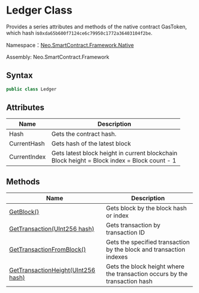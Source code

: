 # Ledger Class

Provides a series attributes and methods of the native contract GasToken, which hash is`0xda65b600f7124ce6c79950c1772a36403104f2be`.

Namespace：[Neo.SmartContract.Framework.Native](../native.md)

Assembly: Neo.SmartContract.Framework

## Syntax

```cs
public class Ledger
```

## Attributes

| Name         | Description                                                  |
| ------------ | ------------------------------------------------------------ |
| Hash         | Gets the contract hash.                                      |
| CurrentHash  | Gets hash of the latest block                                |
| CurrentIndex | Gets latest block height in current blockchain<br/>Block height = Block index = Block count - 1<br/> |

## Methods

| Name                                                         | Description                                                  |
| ------------------------------------------------------------ | ------------------------------------------------------------ |
| [GetBlock()](Ledger/GetBlock.md)                             | Gets block by the block hash or index                        |
| [GetTransaction(UInt256 hash)](Ledger/GetTransaction.md)     | Gets transaction by transaction ID                           |
| [GetTransactionFromBlock()](Ledger/GetTransactionFromBlock.md) | Gets the specified transaction by the block and transaction indexes |
| [GetTransactionHeight(UInt256 hash)](Ledger/GetTransactionHeight.md) | Gets the block height where the transaction occurs by the transaction hash |

